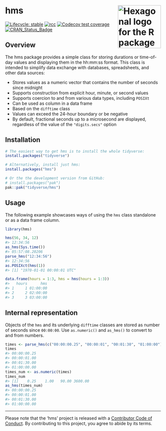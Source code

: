 
<!-- README.md is generated from README.Rmd. Please edit that file -->

# hms <a href='https:/hms.tidyverse.org'><img src='man/figures/logo.png' align="right" height="139" alt="Hexagonal logo for the R package ‘hms’, featuring a stylized green clock face showing the time 10:05, with the package name ‘hms’ in white text at the center and the rstudio.com URL at the bottom edge."/></a>

<!-- badges: start -->

[![Lifecycle:
stable](https://img.shields.io/badge/lifecycle-stable-brightgreen.svg)](https://lifecycle.r-lib.org/articles/stages.html)
[![rcc](https://github.com/tidyverse/hms/workflows/rcc/badge.svg)](https://github.com/tidyverse/hms/actions)
[![Codecov test
coverage](https://codecov.io/gh/tidyverse/hms/branch/main/graph/badge.svg)](https://app.codecov.io/gh/tidyverse/hms?branch=main)
[![CRAN_Status_Badge](https://www.r-pkg.org/badges/version/hms)](https://cran.r-project.org/package=hms)
<!-- badges: end -->

## Overview

The hms package provides a simple class for storing durations or
time-of-day values and displaying them in the hh:mm:ss format. This
class is intended to simplify data exchange with databases,
spreadsheets, and other data sources:

- Stores values as a numeric vector that contains the number of seconds
  since midnight
- Supports construction from explicit hour, minute, or second values
- Supports coercion to and from various data types, including `POSIXt`
- Can be used as column in a data frame
- Based on the `difftime` class
- Values can exceed the 24-hour boundary or be negative
- By default, fractional seconds up to a microsecond are displayed,
  regardless of the value of the `"digits.secs"` option

## Installation

``` r
# The easiest way to get hms is to install the whole tidyverse:
install.packages("tidyverse")

# Alternatively, install just hms:
install.packages("hms")

# Or the the development version from GitHub:
# install.packages("pak")
pak::pak("tidyverse/hms")
```

## Usage

The following example showcases ways of using the `hms` class standalone
or as a data frame column.

``` r
library(hms)

hms(56, 34, 12)
#> 12:34:56
as_hms(Sys.time())
#> 05:57:08.20206
parse_hms("12:34:56")
#> 12:34:56
as.POSIXct(hms(1))
#> [1] "1970-01-01 00:00:01 UTC"

data.frame(hours = 1:3, hms = hms(hours = 1:3))
#>   hours      hms
#> 1     1 01:00:00
#> 2     2 02:00:00
#> 3     3 03:00:00
```

## Internal representation

Objects of the `hms` and its underlying `difftime` classes are stored as
number of seconds since `00:00:00`. Use `as.numeric()` and `as_hms()` to
convert to and from numbers.

``` r
times <- parse_hms(c("00:00:00.25", "00:00:01", "00:01:30", "01:00:00"))
times
#> 00:00:00.25
#> 00:00:01.00
#> 00:01:30.00
#> 01:00:00.00
times_num <- as.numeric(times)
times_num
#> [1]    0.25    1.00   90.00 3600.00
as_hms(times_num)
#> 00:00:00.25
#> 00:00:01.00
#> 00:01:30.00
#> 01:00:00.00
```

------------------------------------------------------------------------

Please note that the ‘hms’ project is released with a [Contributor Code
of
Conduct](https://github.com/tidyverse/hms/blob/master/CODE_OF_CONDUCT.md).
By contributing to this project, you agree to abide by its terms.
